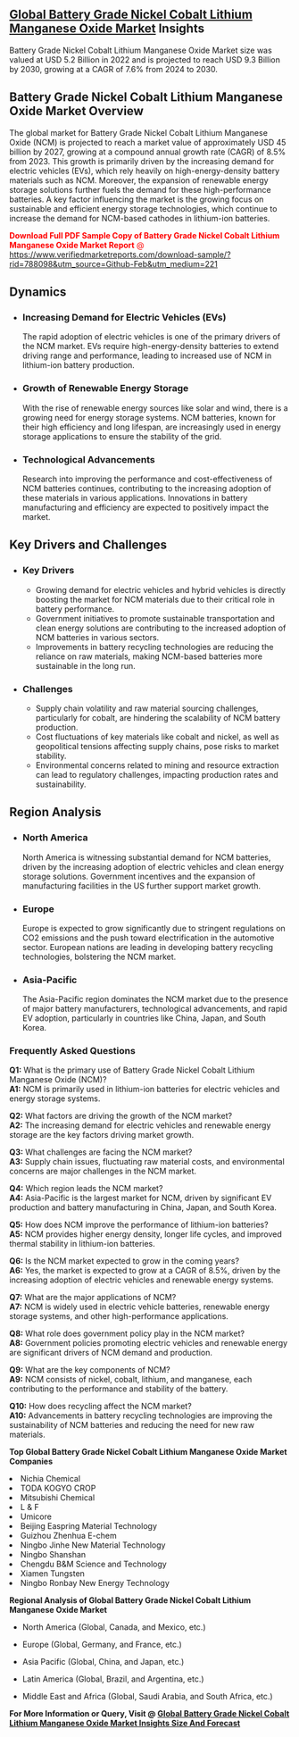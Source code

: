 <h2><a href="https://www.verifiedmarketreports.com/download-sample/?rid=788098&amp;utm_source=Github&amp;utm_medium=221" target="_blank">Global Battery Grade Nickel Cobalt Lithium Manganese Oxide Market</a> Insights</h2><p>Battery Grade Nickel Cobalt Lithium Manganese Oxide Market size was valued at USD 5.2 Billion in 2022 and is projected to reach USD 9.3 Billion by 2030, growing at a CAGR of 7.6% from 2024 to 2030.</p><p> <h2>Battery Grade Nickel Cobalt Lithium Manganese Oxide Market Overview</h2> <p>The global market for Battery Grade Nickel Cobalt Lithium Manganese Oxide (NCM) is projected to reach a market value of approximately USD 45 billion by 2027, growing at a compound annual growth rate (CAGR) of 8.5% from 2023. This growth is primarily driven by the increasing demand for electric vehicles (EVs), which rely heavily on high-energy-density battery materials such as NCM. Moreover, the expansion of renewable energy storage solutions further fuels the demand for these high-performance batteries. A key factor influencing the market is the growing focus on sustainable and efficient energy storage technologies, which continue to increase the demand for NCM-based cathodes in lithium-ion batteries.</p> <p><p><span class=""><span style="color: #ff0000;"><strong>Download Full PDF Sample Copy of Battery Grade Nickel Cobalt Lithium Manganese Oxide Market Report</strong> @ </span><a href="https://www.verifiedmarketreports.com/download-sample/?rid=788098&amp;utm_source=Github-Feb&amp;utm_medium=221" target="_blank">https://www.verifiedmarketreports.com/download-sample/?rid=788098&amp;utm_source=Github-Feb&amp;utm_medium=221</a></span></p></p> <h2>Dynamics</h2> <ul> <li><h3>Increasing Demand for Electric Vehicles (EVs)</h3> The rapid adoption of electric vehicles is one of the primary drivers of the NCM market. EVs require high-energy-density batteries to extend driving range and performance, leading to increased use of NCM in lithium-ion battery production.</li> <li><h3>Growth of Renewable Energy Storage</h3> With the rise of renewable energy sources like solar and wind, there is a growing need for energy storage systems. NCM batteries, known for their high efficiency and long lifespan, are increasingly used in energy storage applications to ensure the stability of the grid.</li> <li><h3>Technological Advancements</h3> Research into improving the performance and cost-effectiveness of NCM batteries continues, contributing to the increasing adoption of these materials in various applications. Innovations in battery manufacturing and efficiency are expected to positively impact the market.</li> </ul> <h2>Key Drivers and Challenges</h2> <ul> <li><h3>Key Drivers</h3> <ul> <li>Growing demand for electric vehicles and hybrid vehicles is directly boosting the market for NCM materials due to their critical role in battery performance.</li> <li>Government initiatives to promote sustainable transportation and clean energy solutions are contributing to the increased adoption of NCM batteries in various sectors.</li> <li>Improvements in battery recycling technologies are reducing the reliance on raw materials, making NCM-based batteries more sustainable in the long run.</li> </ul> </li> <li><h3>Challenges</h3> <ul> <li>Supply chain volatility and raw material sourcing challenges, particularly for cobalt, are hindering the scalability of NCM battery production.</li> <li>Cost fluctuations of key materials like cobalt and nickel, as well as geopolitical tensions affecting supply chains, pose risks to market stability.</li> <li>Environmental concerns related to mining and resource extraction can lead to regulatory challenges, impacting production rates and sustainability.</li> </ul> </li> </ul> <h2>Region Analysis</h2> <ul> <li><h3>North America</h3> North America is witnessing substantial demand for NCM batteries, driven by the increasing adoption of electric vehicles and clean energy storage solutions. Government incentives and the expansion of manufacturing facilities in the US further support market growth.</li> <li><h3>Europe</h3> Europe is expected to grow significantly due to stringent regulations on CO2 emissions and the push toward electrification in the automotive sector. European nations are leading in developing battery recycling technologies, bolstering the NCM market.</li> <li><h3>Asia-Pacific</h3> The Asia-Pacific region dominates the NCM market due to the presence of major battery manufacturers, technological advancements, and rapid EV adoption, particularly in countries like China, Japan, and South Korea.</li> </ul> <h3>Frequently Asked Questions</h3> <p><strong>Q1:</strong> What is the primary use of Battery Grade Nickel Cobalt Lithium Manganese Oxide (NCM)? <br><strong>A1:</strong> NCM is primarily used in lithium-ion batteries for electric vehicles and energy storage systems.</p> <p><strong>Q2:</strong> What factors are driving the growth of the NCM market? <br><strong>A2:</strong> The increasing demand for electric vehicles and renewable energy storage are the key factors driving market growth.</p> <p><strong>Q3:</strong> What challenges are facing the NCM market? <br><strong>A3:</strong> Supply chain issues, fluctuating raw material costs, and environmental concerns are major challenges in the NCM market.</p> <p><strong>Q4:</strong> Which region leads the NCM market? <br><strong>A4:</strong> Asia-Pacific is the largest market for NCM, driven by significant EV production and battery manufacturing in China, Japan, and South Korea.</p> <p><strong>Q5:</strong> How does NCM improve the performance of lithium-ion batteries? <br><strong>A5:</strong> NCM provides higher energy density, longer life cycles, and improved thermal stability in lithium-ion batteries.</p> <p><strong>Q6:</strong> Is the NCM market expected to grow in the coming years? <br><strong>A6:</strong> Yes, the market is expected to grow at a CAGR of 8.5%, driven by the increasing adoption of electric vehicles and renewable energy systems.</p> <p><strong>Q7:</strong> What are the major applications of NCM? <br><strong>A7:</strong> NCM is widely used in electric vehicle batteries, renewable energy storage systems, and other high-performance applications.</p> <p><strong>Q8:</strong> What role does government policy play in the NCM market? <br><strong>A8:</strong> Government policies promoting electric vehicles and renewable energy are significant drivers of NCM demand and production.</p> <p><strong>Q9:</strong> What are the key components of NCM? <br><strong>A9:</strong> NCM consists of nickel, cobalt, lithium, and manganese, each contributing to the performance and stability of the battery.</p> <p><strong>Q10:</strong> How does recycling affect the NCM market? <br><strong>A10:</strong> Advancements in battery recycling technologies are improving the sustainability of NCM batteries and reducing the need for new raw materials.</p> </p><p><strong>Top Global Battery Grade Nickel Cobalt Lithium Manganese Oxide Market Companies</strong></p><div data-test-id=""><p><li>Nichia Chemical</li><li> TODA KOGYO CROP</li><li> Mitsubishi Chemical</li><li> L & F</li><li> Umicore</li><li> Beijing Easpring Material Technology</li><li> Guizhou Zhenhua E-chem</li><li> Ningbo Jinhe New Material Technology</li><li> Ningbo Shanshan</li><li> Chengdu B&M Science and Technology</li><li> Xiamen Tungsten</li><li> Ningbo Ronbay New Energy Technology</li></p><div><strong>Regional Analysis of&nbsp;Global Battery Grade Nickel Cobalt Lithium Manganese Oxide Market</strong></div><ul><li dir="ltr"><p dir="ltr">North America&nbsp;(Global, Canada, and Mexico, etc.)</p></li><li dir="ltr"><p dir="ltr">Europe (Global, Germany, and France, etc.)</p></li><li dir="ltr"><p dir="ltr">Asia Pacific&nbsp;(Global, China, and Japan, etc.)</p></li><li dir="ltr"><p dir="ltr">Latin America&nbsp;(Global, Brazil, and Argentina, etc.)</p></li><li dir="ltr">Middle East and Africa&nbsp;(Global, Saudi Arabia, and South Africa, etc.)</li></ul><p><strong>For More Information or Query, Visit @&nbsp;</strong><strong><a href="https://www.verifiedmarketreports.com/product/battery-grade-nickel-cobalt-lithium-manganese-oxide-market/?utm_source=Github&amp;utm_medium=221" target="_blank">Global Battery Grade Nickel Cobalt Lithium Manganese Oxide Market Insights Size And Forecast</a></strong></p></div>
